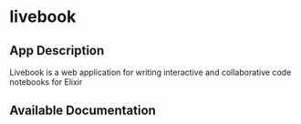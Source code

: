 # livebook

## App Description

Livebook is a web application for writing interactive and collaborative code notebooks for Elixir

## Available Documentation

